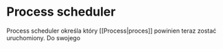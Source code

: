 # Process scheduler
Process scheduler określa który [[Process|proces]] powinien teraz zostać uruchomiony. Do swojego 